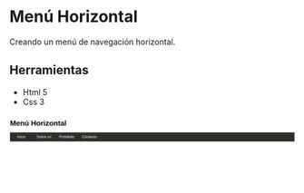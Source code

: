 # Menú Horizontal
 Creando un menú de navegación horizontal.
 ## Herramientas 
 * Html 5
 * Css 3



![recursos](assets/images/menu-horizontal.png)